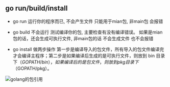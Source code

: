 ## go run/build/install

* go run 运行你的程序而已, 不会产生文件 只能用于mian包, 非main包 会报错

* go build 不会运行 测试编译你的包, 主要检查有没有编译错误。 如果是mian包的话，还会生成可执行文件, 非main包的话 不会生成文件 也不会报错

* go install 做两步操作 第一步是编译导入的包文件，所有导入的包文件编译完才会编译主程序；第二步是如果编译后生成的是可执行文件，则放到 bin 目录下（$GOPATH/bin），如果编译后的是包文件，则放到 pkg 目录下（$GOPATH/pkg）。


![golang的包引用](https://i.loli.net/2019/05/06/5cd015b863b28.png)
